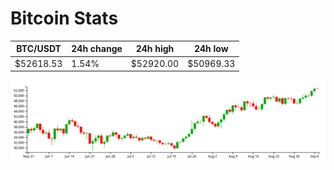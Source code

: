 # Bitcoin Stats

BTC/USDT|24h change|24h high|24h low|
|---|---|---|---|
|$52618.53|1.54%|$52920.00|$50969.33|

<img src="./chart.svg">
